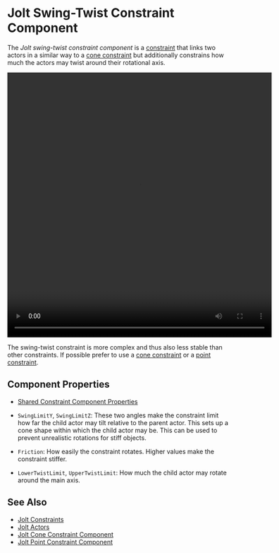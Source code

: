 # Jolt Swing-Twist Constraint Component

The *Jolt swing-twist constraint component* is a [constraint](jolt-constraints.md) that links two actors in a similar way to a [cone constraint](jolt-cone-constraint-component.md) but additionally constrains how much the actors may twist around their rotational axis.

<video src="media/6dof-joint.webm" width="600" height="600" autoplay loop></video>

The swing-twist constraint is more complex and thus also less stable than other constraints. If possible prefer to use a [cone constraint](jolt-cone-constraint-component.md) or a [point constraint](jolt-point-constraint-component.md).

## Component Properties

* [Shared Constraint Component Properties](jolt-constraints.md#shared-constraint-component-properties)

* `SwingLimitY`, `SwingLimitZ`: These two angles make the constraint limit how far the child actor may tilt relative to the parent actor. This sets up a cone shape within which the child actor may be. This can be used to prevent unrealistic rotations for stiff objects.
* `Friction`: How easily the constraint rotates. Higher values make the constraint stiffer.
* `LowerTwistLimit`, `UpperTwistLimit`: How much the child actor may rotate around the main axis.

## See Also

* [Jolt Constraints](jolt-constraints.md)
* [Jolt Actors](../actors/jolt-actors.md)
* [Jolt Cone Constraint Component](jolt-cone-constraint-component.md)
* [Jolt Point Constraint Component](jolt-point-constraint-component.md)
